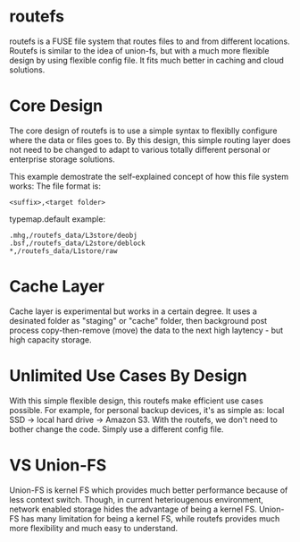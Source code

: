 routefs
======
routefs is a FUSE file system that routes files to and from different locations. Routefs is similar to the idea of union-fs, but with a much more flexible design by using flexible config file. It fits much better in caching and cloud solutions.

Core Design
======
The core design of routefs is to use a simple syntax to flexiblly configure where the data or files goes to. By this design, this simple routing layer does not need to be changed to adapt to various totally different personal or enterprise storage solutions.

This example demostrate the self-explained concept of how this file system works:
The file format is:
```
<suffix>,<target folder>
```

typemap.default example:
```
.mhg,/routefs_data/L3store/deobj
.bsf,/routefs_data/L2store/deblock
*,/routefs_data/L1store/raw
```

Cache Layer
======
Cache layer is experimental but works in a certain degree. It uses a desinated folder as "staging" or "cache" folder, then background post process copy-then-remove (move) the data to the next high laytency - but high capacity storage.

Unlimited Use Cases By Design
=====
With this simple flexible design, this routefs make efficient use cases possible.
For example, for personal backup devices, it's as simple as:
local SSD -> local hard drive -> Amazon S3.
With the routefs, we don't need to bother change the code. Simply use a different config file.

VS Union-FS
=====
Union-FS is kernel FS which provides much better performance because of less context switch. Though, in current heteriougenous environment, network enabled storage hides the advantage of being a kernel FS. Union-FS has many limitation for being a kernel FS, while routefs provides much more flexibility and much easy to understand.
